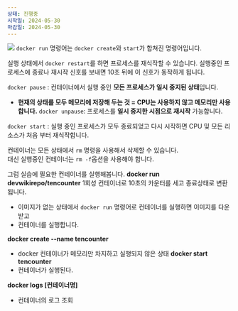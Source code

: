 ```yaml
---
상태: 진행중
시작일: 2024-05-30
마감일: 2024-05-30
---
```

![](https://i.imgur.com/hVLR0wz.png)
`docker run` 명령어는 `docker create`와 `start`가 합쳐진 명령어입니다.

실행 상태에서 `docker restart`를 하면 프로세스를 재식작할 수 있습니다. 실행중인 프로세스에 종료나 재시작 신호를 보내면 10초 뒤에 이 신호가 동작하게 됩니다.

`docker pause` : 컨테이너에서 실행 중인 **모든 프로세스가 일시 중지된 상태**입니다.
- **현재의 상태를 모두 메모리에 저장해 두는 것 = CPU는 사용하지 않고 메모리만 사용합니다.**
`docker unpause`: 프로세스를 **일시 중지한 시점으로 재시작** 가능합니다.

`docker start` : 실행 중인 프로세스가 모두 종료되었고 다시 시작하면 CPU 및 모든 리소스가 처음 부터 재식작합니다.

컨테이너는 모든 상태에서 `rm` 명령을 사용해서 삭제할 수 있습니다.</br>
대신 실행중인 컨테이너는 `rm -f`옵션을 사용해야 합니다.

그럼 실습에 필요한 컨테이너를 실행해봅니다.
**docker run devwikirepo/tencounter**
1회성 컨테이너로 10초의 카운터를 세고 종료상태로 변환됩니다.
- 이미지가 없는 상태에서 `docker run` 명령어로 컨테이너를 실행하면 이미지를 다운 받고
- 컨테이너를 실행합니다.


**docker create --name tencounter**
- docker 컨테이너가 메모리만 차지하고 실행되지 않은 상태
**docker start tencounter**
- 컨테이너가 실행된다.


**docker logs [컨테이너명]**
- 컨테이너의 로그 조회
